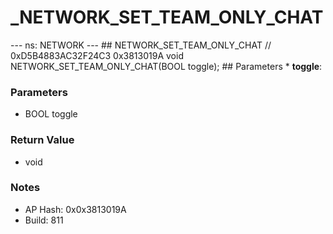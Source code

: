 # _NETWORK_SET_TEAM_ONLY_CHAT

--- ns: NETWORK --- ## NETWORK_SET_TEAM_ONLY_CHAT  // 0xD5B4883AC32F24C3 0x3813019A void NETWORK_SET_TEAM_ONLY_CHAT(BOOL toggle);   ## Parameters * **toggle**:

### Parameters
* BOOL toggle

### Return Value
* void

### Notes
* AP Hash: 0x0x3813019A
* Build: 811


